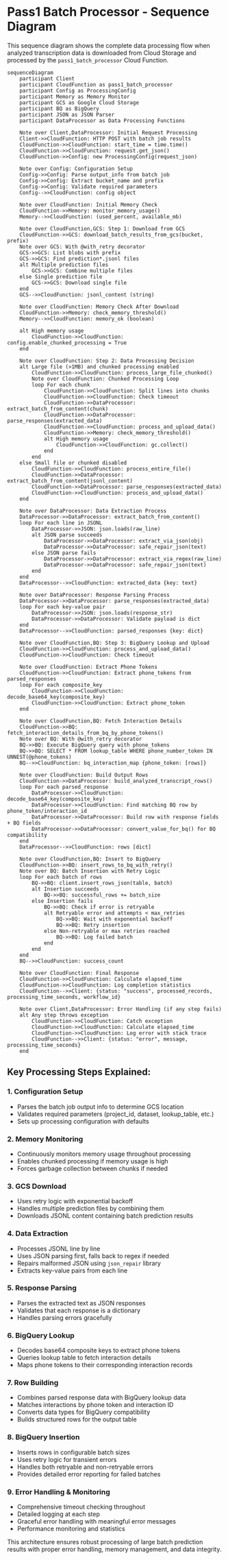 # Pass1 Batch Processor - Sequence Diagram

This sequence diagram shows the complete data processing flow when analyzed transcription data is downloaded from Cloud Storage and processed by the `pass1_batch_processor` Cloud Function.

```mermaid
sequenceDiagram
    participant Client
    participant CloudFunction as pass1_batch_processor
    participant Config as ProcessingConfig
    participant Memory as Memory Monitor
    participant GCS as Google Cloud Storage
    participant BQ as BigQuery
    participant JSON as JSON Parser
    participant DataProcessor as Data Processing Functions

    Note over Client,DataProcessor: Initial Request Processing
    Client->>CloudFunction: HTTP POST with batch job results
    CloudFunction->>CloudFunction: start_time = time.time()
    CloudFunction->>CloudFunction: request.get_json()
    CloudFunction->>Config: new ProcessingConfig(request_json)
    
    Note over Config: Configuration Setup
    Config->>Config: Parse output_info from batch job
    Config->>Config: Extract bucket_name and prefix
    Config->>Config: Validate required parameters
    Config-->>CloudFunction: config object

    Note over CloudFunction: Initial Memory Check
    CloudFunction->>Memory: monitor_memory_usage()
    Memory-->>CloudFunction: (used_percent, available_mb)

    Note over CloudFunction,GCS: Step 1: Download from GCS
    CloudFunction->>GCS: download_batch_results_from_gcs(bucket, prefix)
    Note over GCS: With @with_retry decorator
    GCS->>GCS: List blobs with prefix
    GCS->>GCS: Find prediction*.jsonl files
    alt Multiple prediction files
        GCS->>GCS: Combine multiple files
    else Single prediction file
        GCS->>GCS: Download single file
    end
    GCS-->>CloudFunction: jsonl_content (string)

    Note over CloudFunction: Memory Check After Download
    CloudFunction->>Memory: check_memory_threshold()
    Memory-->>CloudFunction: memory_ok (boolean)
    
    alt High memory usage
        CloudFunction->>CloudFunction: config.enable_chunked_processing = True
    end

    Note over CloudFunction: Step 2: Data Processing Decision
    alt Large file (>1MB) and chunked processing enabled
        CloudFunction->>CloudFunction: process_large_file_chunked()
        Note over CloudFunction: Chunked Processing Loop
        loop For each chunk
            CloudFunction->>CloudFunction: Split lines into chunks
            CloudFunction->>CloudFunction: Check timeout
            CloudFunction->>DataProcessor: extract_batch_from_content(chunk)
            CloudFunction->>DataProcessor: parse_responses(extracted_data)
            CloudFunction->>CloudFunction: process_and_upload_data()
            CloudFunction->>Memory: check_memory_threshold()
            alt High memory usage
                CloudFunction->>CloudFunction: gc.collect()
            end
        end
    else Small file or chunked disabled
        CloudFunction->>CloudFunction: process_entire_file()
        CloudFunction->>DataProcessor: extract_batch_from_content(jsonl_content)
        CloudFunction->>DataProcessor: parse_responses(extracted_data)
        CloudFunction->>CloudFunction: process_and_upload_data()
    end

    Note over DataProcessor: Data Extraction Process
    DataProcessor->>DataProcessor: extract_batch_from_content()
    loop For each line in JSONL
        DataProcessor->>JSON: json.loads(raw_line)
        alt JSON parse succeeds
            DataProcessor->>DataProcessor: extract_via_json(obj)
            DataProcessor->>DataProcessor: safe_repair_json(text)
        else JSON parse fails
            DataProcessor->>DataProcessor: extract_via_regex(raw_line)
            DataProcessor->>DataProcessor: safe_repair_json(text)
        end
    end
    DataProcessor-->>CloudFunction: extracted_data {key: text}

    Note over DataProcessor: Response Parsing Process
    DataProcessor->>DataProcessor: parse_responses(extracted_data)
    loop For each key-value pair
        DataProcessor->>JSON: json.loads(response_str)
        DataProcessor->>DataProcessor: Validate payload is dict
    end
    DataProcessor-->>CloudFunction: parsed_responses {key: dict}

    Note over CloudFunction,BQ: Step 3: BigQuery Lookup and Upload
    CloudFunction->>CloudFunction: process_and_upload_data()
    CloudFunction->>CloudFunction: Check timeout
    
    Note over CloudFunction: Extract Phone Tokens
    CloudFunction->>CloudFunction: Extract phone_tokens from parsed_responses
    loop For each composite_key
        CloudFunction->>CloudFunction: decode_base64_key(composite_key)
        CloudFunction->>CloudFunction: Extract phone_token
    end

    Note over CloudFunction,BQ: Fetch Interaction Details
    CloudFunction->>BQ: fetch_interaction_details_from_bq_by_phone_tokens()
    Note over BQ: With @with_retry decorator
    BQ->>BQ: Execute BigQuery query with phone_tokens
    BQ->>BQ: SELECT * FROM lookup_table WHERE phone_number_token IN UNNEST(@phone_tokens)
    BQ-->>CloudFunction: bq_interaction_map {phone_token: [rows]}

    Note over CloudFunction: Build Output Rows
    CloudFunction->>DataProcessor: build_analyzed_transcript_rows()
    loop For each parsed_response
        DataProcessor->>CloudFunction: decode_base64_key(composite_key)
        DataProcessor->>CloudFunction: Find matching BQ row by phone_token/interaction_id
        DataProcessor->>DataProcessor: Build row with response fields + BQ fields
        DataProcessor->>DataProcessor: convert_value_for_bq() for BQ compatibility
    end
    DataProcessor-->>CloudFunction: rows [dict]

    Note over CloudFunction,BQ: Insert to BigQuery
    CloudFunction->>BQ: insert_rows_to_bq_with_retry()
    Note over BQ: Batch Insertion with Retry Logic
    loop For each batch of rows
        BQ->>BQ: client.insert_rows_json(table, batch)
        alt Insertion succeeds
            BQ->>BQ: successful_rows += batch_size
        else Insertion fails
            BQ->>BQ: Check if error is retryable
            alt Retryable error and attempts < max_retries
                BQ->>BQ: Wait with exponential backoff
                BQ->>BQ: Retry insertion
            else Non-retryable or max retries reached
                BQ->>BQ: Log failed batch
            end
        end
    end
    BQ-->>CloudFunction: success_count

    Note over CloudFunction: Final Response
    CloudFunction->>CloudFunction: Calculate elapsed_time
    CloudFunction->>CloudFunction: Log completion statistics
    CloudFunction-->>Client: {status: "success", processed_records, processing_time_seconds, workflow_id}

    Note over Client,DataProcessor: Error Handling (if any step fails)
    alt Any step throws exception
        CloudFunction->>CloudFunction: Catch exception
        CloudFunction->>CloudFunction: Calculate elapsed_time
        CloudFunction->>CloudFunction: Log error with stack trace
        CloudFunction-->>Client: {status: "error", message, processing_time_seconds}
    end
```

## Key Processing Steps Explained:

### 1. **Configuration Setup**
- Parses the batch job output info to determine GCS location
- Validates required parameters (project_id, dataset, lookup_table, etc.)
- Sets up processing configuration with defaults

### 2. **Memory Monitoring**
- Continuously monitors memory usage throughout processing
- Enables chunked processing if memory usage is high
- Forces garbage collection between chunks if needed

### 3. **GCS Download**
- Uses retry logic with exponential backoff
- Handles multiple prediction files by combining them
- Downloads JSONL content containing batch prediction results

### 4. **Data Extraction**
- Processes JSONL line by line
- Uses JSON parsing first, falls back to regex if needed
- Repairs malformed JSON using `json_repair` library
- Extracts key-value pairs from each line

### 5. **Response Parsing**
- Parses the extracted text as JSON responses
- Validates that each response is a dictionary
- Handles parsing errors gracefully

### 6. **BigQuery Lookup**
- Decodes base64 composite keys to extract phone tokens
- Queries lookup table to fetch interaction details
- Maps phone tokens to their corresponding interaction records

### 7. **Row Building**
- Combines parsed response data with BigQuery lookup data
- Matches interactions by phone token and interaction ID
- Converts data types for BigQuery compatibility
- Builds structured rows for the output table

### 8. **BigQuery Insertion**
- Inserts rows in configurable batch sizes
- Uses retry logic for transient errors
- Handles both retryable and non-retryable errors
- Provides detailed error reporting for failed batches

### 9. **Error Handling & Monitoring**
- Comprehensive timeout checking throughout
- Detailed logging at each step
- Graceful error handling with meaningful error messages
- Performance monitoring and statistics

This architecture ensures robust processing of large batch prediction results with proper error handling, memory management, and data integrity. 